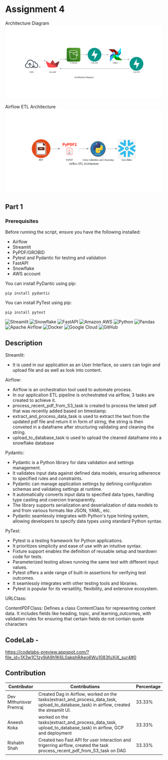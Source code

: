 # Assignment 4
Architecture Diagram
![Architecture Diagram](https://github.com/BigDataIA-Spring2024-Sec1-Team1/Assignment4/blob/main/architecture_diagram.png)

Airflow ETL Architecture
![Airflow ETL Architecture](https://github.com/BigDataIA-Spring2024-Sec1-Team1/Assignment4/blob/main/airflow_etl_architecture.png)
## Part 1

### Prerequisites

Before running the script, ensure you have the following installed:
- Airflow
- Streamlit
- PyPDF/GROBID
- Pytest and Pydantic for testing and validation
- FastAPI
- Snowflake
- AWS account


You can install PyDantic using pip:
```
pip install pydantic
```
You can install PyTest using pip:
```
pip install pytest
```
![Streamlit](https://img.shields.io/badge/Streamlit-FF4B4B?style=for-the-badge&logo=Streamlit&logoColor=white)
![Snowflake](https://img.shields.io/badge/Snowflake-29B5E8?style=for-the-badge&logo=Snowflake&logoColor=white)
![FastAPI](https://img.shields.io/badge/FastAPI-005571?style=for-the-badge&logo=fastapi)
![Amazon AWS](https://img.shields.io/badge/Amazon_AWS-FF9900?style=for-the-badge&logo=amazonaws&logoColor=white)
![Python](https://img.shields.io/badge/Python-3776AB?style=for-the-badge&logo=Python&logoColor=white)
![Pandas](https://img.shields.io/badge/Pandas-150458?style=for-the-badge&logo=pandas&logoColor=white)
![Apache Airflow](https://img.shields.io/badge/Apache_Airflow-017CEE?style=for-the-badge&logo=ApacheAirflow&logoColor=white)
![Docker](https://img.shields.io/badge/Docker-2496ED?style=for-the-badge&logo=Docker&logoColor=white)
![Google Cloud](https://img.shields.io/badge/Google_Cloud-4285F4?style=for-the-badge&logo=google-cloud&logoColor=white)
![GitHub](https://img.shields.io/badge/GitHub-100000?style=for-the-badge&logo=github&logoColor=white)


## Description

Streamlit:

- It is used in our application as an User Interface, so users can login and upload file and as well as look into content.

Airflow:

- Airflow is an orchestration tool used to automate process.
- In our application ETL pipeline is orchestrated via airflow, 3 tasks are created to achieve it.
-  process_recent_pdf_from_S3_task is created to process the latest pdf that was recently added based on timestamp.
-  extract_and_process_data_task is used to extract the text from the updated pdf file and return it in form of string, the string is then conveted in a dataframe after structuring validating and cleaning the string.
-  upload_to_database_task is used to upload the cleaned dataframe into a snowflake database

Pydantic:

- Pydantic is a Python library for data validation and settings management.
- It validates input data against defined data models, ensuring adherence to specified rules and constraints.
- Pydantic can manage application settings by defining configuration schemas and validating settings at runtime.
- It automatically converts input data to specified data types, handling type casting and coercion transparently.
- The library supports serialization and deserialization of data models to and from various formats like JSON, YAML, etc.
- Pydantic seamlessly integrates with Python's type hinting system, allowing developers to specify data types using standard Python syntax.

PyTest: 

- Pytest is a testing framework for Python applications.
- It prioritizes simplicity and ease of use with an intuitive syntax.
- Fixture support enables the definition of reusable setup and teardown code for tests.
- Parameterized testing allows running the same test with different input values.
- Pytest offers a wide range of built-in assertions for verifying test outcomes.
- It seamlessly integrates with other testing tools and libraries.
- Pytest is popular for its versatility, flexibility, and extensive ecosystem.

URLClass: 

ContentPDFClass: Defines a class ContentClass for representing content data. 
It includes fields like  heading, topic, and learning_outcomes, 
with validation rules for ensuring that certain fields do not contain quote characters






## CodeLab - 
https://codelabs-preview.appspot.com/?file_id=1X3w1C1zy9iA9h1K6L0akphRAeo6Wu1083fuXjX_sur4#0

  ## Contribution

| Contributor | Contributions            | Percentage |
|-------------|--------------------------|------------|
| Dev Mithunisvar Premraj       | Created Dag in Airflow, worked on the tasks(extract_and_process_data_task, upload_to_database_task) in airflow, created the streamlit UI.|33.33%|
| Aneesh Koka        | worked on the tasks(extract_and_process_data_task, upload_to_database_task) in airflow, GCP and deployment | 33.33% |
| Rishabh Shah         | Created two Fast API for user interaction and trigerring airflow, created the task process_recent_pdf_from_S3_task on DAG| 33.33% |

